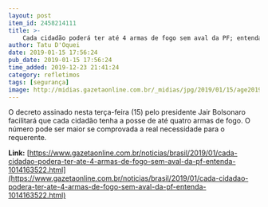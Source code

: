 ```yaml
---
layout: post
item_id: 2458214111
title: >-
    Cada cidadão poderá ter até 4 armas de fogo sem aval da PF; entenda
author: Tatu D'Oquei
date: 2019-01-15 17:56:24
pub_date: 2019-01-15 17:56:24
time_added: 2019-12-23 21:41:24
category: refletimos
tags: [segurança]
image: http://midias.gazetaonline.com.br/_midias/jpg/2019/01/15/age20190115088-5958827.jpg
---
```


O decreto assinado nesta terça-feira (15) pelo presidente Jair Bolsonaro facilitará que cada cidadão tenha a posse de até quatro armas de fogo. O número pode ser maior se comprovada a real necessidade para o requerente.

**Link:** [https://www.gazetaonline.com.br/noticias/brasil/2019/01/cada-cidadao-podera-ter-ate-4-armas-de-fogo-sem-aval-da-pf-entenda-1014163522.html](https://www.gazetaonline.com.br/noticias/brasil/2019/01/cada-cidadao-podera-ter-ate-4-armas-de-fogo-sem-aval-da-pf-entenda-1014163522.html)

